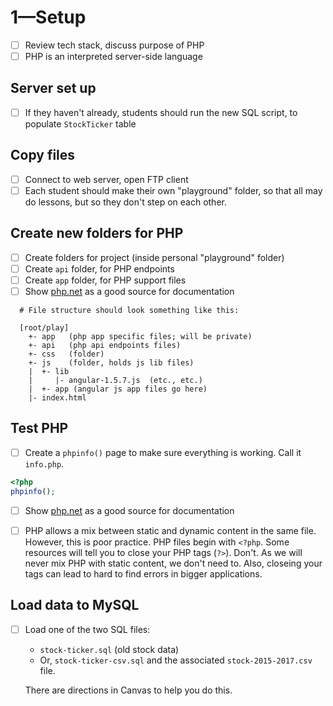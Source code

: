# 1—Setup

  - [ ] Review tech stack, discuss purpose of PHP
  - [ ] PHP is an interpreted server-side language

## Server set up
  - [ ] If they haven't already, students should run the new SQL script, to
    populate `StockTicker` table

## Copy files

  - [ ] Connect to web server, open FTP client
  - [ ] Each student should make their own "playground" folder, so that all may
        do lessons, but so they don't step on each other.

## Create new folders for PHP

  - [ ] Create folders for project (inside personal "playground" folder)
  - [ ] Create `api` folder, for PHP endpoints
  - [ ] Create `app` folder, for PHP support files
  - [ ] Show [php.net](http://php.net/docs.php) as a good source for documentation
  
  ```
    # File structure should look something like this:
    
    [root/play]
      +- app   (php app specific files; will be private)
      +- api   (php api endpoints files)
      +- css   (folder)
      +- js    (folder, holds js lib files)
      |  +- lib
	  |     |- angular-1.5.7.js  (etc., etc.)
      |  +- app (angular js app files go here)
      |- index.html
  ```

## Test PHP

  - [ ] Create a `phpinfo()` page to make sure everything is working. Call it `info.php`.
  
  ```php
  <?php
  phpinfo();
  ```
  - [ ] Show [php.net](http://php.net/docs.php) as a good source for documentation
  
  - [ ] PHP allows a mix between static and dynamic content in the same file. However, this is poor practice. PHP files begin with `<?php`. Some resources will tell you to close your PHP tags (`?>`). Don't. As we will never mix PHP with static content, we don't need to. Also, closeing your tags can lead to hard to find errors in bigger applications.
  
  
## Load data to MySQL

  - [ ] Load one of the two SQL files:
      
      * `stock-ticker.sql` (old stock data)
      * Or, `stock-ticker-csv.sql` and the associated `stock-2015-2017.csv` file.
      
      There are directions in Canvas to help you do this.
